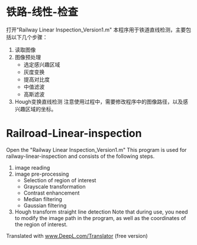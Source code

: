 # 铁路-线性-检查
打开"Railway Linear Inspection_Version1.m"
本程序用于铁道直线检测，主要包括以下几个步骤：
1. 读取图像
2. 图像预处理
   + 选定感兴趣区域
   + 灰度变换
   + 提高对比度
   + 中值滤波
   + 高斯滤波
3. Hough变换直线检测
注意使用过程中，需要修改程序中的图像路径，以及感兴趣区域的坐标。
# Railroad-Linear-inspection
Open the "Railway Linear Inspection_Version1.m"
This program is used for railway-linear-inspection and consists of the following steps.
1. image reading
2. image pre-processing
   + Selection of region of interest
   + Grayscale transformation
   + Contrast enhancement
   + Median filtering
   + Gaussian filtering
3. Hough transform straight line detection
Note that during use, you need to modify the image path in the program, as well as the coordinates of the region of interest.

Translated with www.DeepL.com/Translator (free version)
